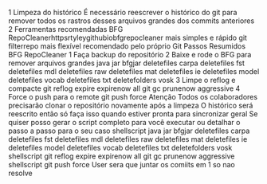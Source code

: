 1 Limpeza do histórico É necessário reescrever o histórico do git para remover todos os rastros desses arquivos grandes dos commits anteriores
2 Ferramentas recomendadas
 BFG RepoCleanerhttpsrtyleygithubiobfgrepocleaner mais simples e rápido
 git filterrepo mais flexível recomendado pelo próprio Git
 Passos Resumidos BFG RepoCleaner
1 Faça backup do repositório
2 Baixe e rode o BFG para remover arquivos grandes
java jar bfgjar deletefiles carpa deletefiles fst deletefiles mdl deletefiles raw deletefiles mat deletefiles ie deletefiles model deletefiles vocab deletefiles txt deletefolders vosk 
3 Limpe o reflog e compacte
git reflog expire expirenow all
git gc prunenow aggressive
4 Force o push para o remote
git push force
Atenção
 Todos os colaboradores precisarão clonar o repositório novamente após a limpeza
 O histórico será reescrito então só faça isso quando estiver pronta para sincronizar geral
Se quiser posso gerar o script completo para você executar ou detalhar o passo a passo para o seu caso
shellscript
java jar bfgjar deletefiles carpa deletefiles fst deletefiles mdl deletefiles raw deletefiles mat deletefiles ie deletefiles model deletefiles vocab deletefiles txt deletefolders vosk 
shellscript
git reflog expire expirenow all
git gc prunenow aggressive
shellscript
git push force
User
sera que juntar os comiits em 1 so nao resolve